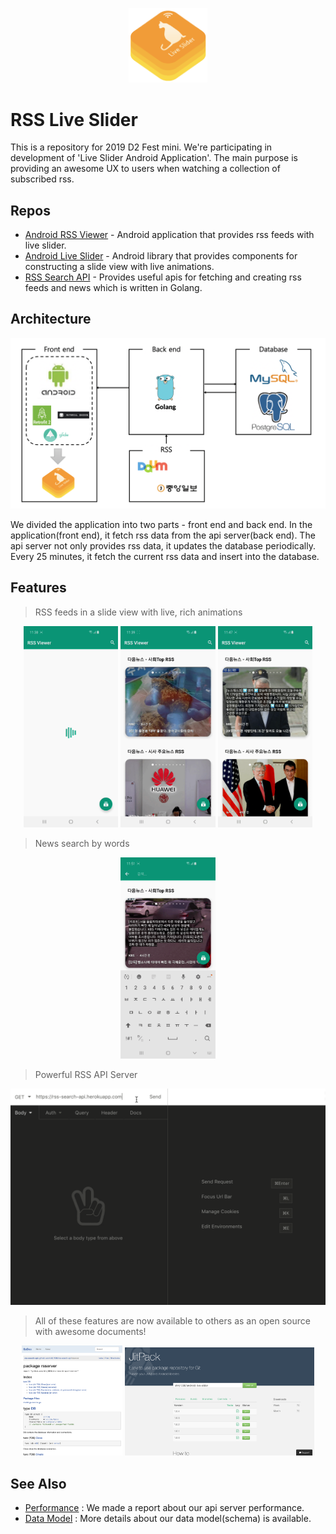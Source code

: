 <p align="center">
  <img src="https://github.com/Park-Wonbin/rss-live-slider/blob/master/images/icon.png" width="25%" height="25%"/>
</p>

# RSS Live Slider

This is a repository for 2019 D2 Fest mini. We're participating in development of 'Live Slider Android Application'. The main purpose is providing an awesome UX to users when watching a collection of subscribed rss.

## Repos

- [Android RSS Viewer](https://github.com/Park-Wonbin/android-rss-viewer) - Android application that provides rss feeds with live slider.
- [Android Live Slider](https://github.com/shhj1998/android-live-slider) - Android library that provides components for constructing a slide view with live animations.
- [RSS Search API](https://github.com/shhj1998/rss-search-api) - Provides useful apis for fetching and creating rss feeds and news which is written in Golang.

## Architecture
<p align="center">
  <img src="https://github.com/Park-Wonbin/rss-live-slider/blob/master/images/architecture.png"/>
</p>

We divided the application into two parts - front end and back end. In the application(front end), it fetch rss data from the api server(back end). The api server not only provides rss data, it updates the database periodically. Every 25 minutes, it fetch the current rss data and insert into the database. 

## Features

> RSS feeds in a slide view with live, rich animations

<p align="center">
  <img src="https://github.com/Park-Wonbin/rss-live-slider/blob/master/images/rss-viewer-1.gif" width="30%"/>
  <img src="https://github.com/Park-Wonbin/rss-live-slider/blob/master/images/rss-viewer-2.gif" width="30%"/>
  <img src="https://github.com/Park-Wonbin/rss-live-slider/blob/master/images/rss-viewer-3.gif" width="30%"/>
</p>

> News search by words

<p align="center">
  <img src="https://github.com/Park-Wonbin/rss-live-slider/blob/master/images/rss-viewer-4.gif" width="30%"/>
</p>

> Powerful RSS API Server

<p align="center">
  <img src="https://github.com/Park-Wonbin/rss-live-slider/blob/master/images/api-server.gif"/>
</p>

> All of these features are now available to others as an open source with awesome documents!

<p align="center">
  <img src="https://github.com/Park-Wonbin/rss-live-slider/blob/master/images/server-library.png" width="32%"/>
  <img src="https://github.com/Park-Wonbin/rss-live-slider/blob/master/images/android-library.png" width="60%"/>
</p>

## See Also

- [Performance](https://github.com/shhj1998/rss-search-api#performance) : We made a report about our api server performance.
- [Data Model](https://github.com/shhj1998/rss-search-api#schema) : More details about our data model(schema) is available.
